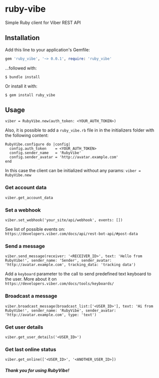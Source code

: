 # ruby-vibe
Simple Ruby client for Viber REST API


## Installation
Add this line to your application's Gemfile:

```ruby
gem 'ruby_vibe', '~> 0.0.1', require: 'ruby_vibe'
```

...followed with:
```
$ bundle install
```

Or install it with:
```
$ gem install ruby_vibe
```

## Usage
```
viber = RubyVibe.new(auth_token: <YOUR_AUTH_TOKEN>)
```

Also, it is possible to add a `ruby_vibe.rb` file in in the initializers folder with the following content:

```
RubyVibe.configure do |config|
  config.auth_token    = <YOUR_AUTH_TOKEN>
  config.sender_name   = 'RubyVibe'
  config.sender_avatar = 'http://avatar.example.com' 
end
```

In this case the client can be initialized without any params: `viber = RubyVibe.new`

### Get account data
```
viber.get_account_data
```

### Set a webhook
```
viber.set_webhook('your_site/api/webhook', events: [])
```
See list of possible events on: `https://developers.viber.com/docs/api/rest-bot-api/#post-data`

### Send a message
```
viber.send_message(receiver: '<RECEIVER_ID>', text: 'Hello from RubyVibe!', sender_name: 'Sender', sender_avatar: 'http://avatar.example.com', tracking_data: 'tracking data')
```

Add a `keyboard` parameter to the call to send predefined text keyboard to the user. More about it on `https://developers.viber.com/docs/tools/keyboards/`

### Broadcast a message
```
viber.broadcast_message(broadcast_list:['<USER_ID>'], text: 'Hi from RubyVibe!', sender_name: 'RubyVibe', sender_avatar: 'http://avatar.example.com', type: 'text')
```

### Get user details
```
viber.get_user_details('<USER_ID>')
```

### Get last online status
```
viber.get_online(['<USER_ID>', '<ANOTHER_USER_ID>])
```

##### Thank you for using RubyVibe!


